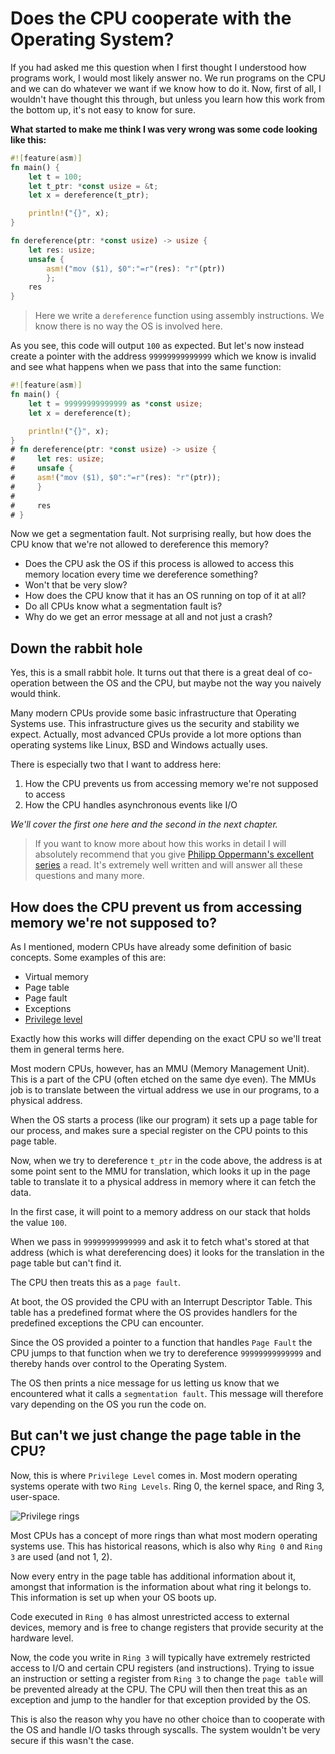 # Does the CPU cooperate with the Operating System?

If you had asked me this question when I first thought I understood how programs work, I would most likely answer no. We run programs on the CPU and we can do whatever we want if we know how to do it. Now, first of all, I wouldn't have thought this through, but unless you learn how this work from the bottom up, it's not easy to know for sure.

**What started to make me think I was very wrong was some code looking like this:**

```rust
#![feature(asm)]
fn main() {
    let t = 100;
    let t_ptr: *const usize = &t;
    let x = dereference(t_ptr);

    println!("{}", x);
}

fn dereference(ptr: *const usize) -> usize {
    let res: usize;
    unsafe {
        asm!("mov ($1), $0":"=r"(res): "r"(ptr))
        };
    res
}
```

> Here we write a `dereference` function using assembly instructions. We know there
is no way the OS is involved here.

As you see, this code will output `100` as expected. But let's now instead create a pointer with the address `99999999999999` which we know is invalid and see what
happens when we pass that into the same function:

```rust
#![feature(asm)]
fn main() {
    let t = 99999999999999 as *const usize;
    let x = dereference(t);

    println!("{}", x);
}
# fn dereference(ptr: *const usize) -> usize {
#     let res: usize;
#     unsafe {
#     asm!("mov ($1), $0":"=r"(res): "r"(ptr));
#     }
#
#     res
# }
```
Now we get a segmentation fault. Not surprising really, but how does the CPU
know that we're not allowed to dereference this memory?

- Does the CPU ask the OS if this process is allowed to access this memory location every time we dereference something?
- Won't that be very slow?
- How does the CPU know that it has an OS running on top of it at all?
- Do all CPUs know what a segmentation fault is?
- Why do we get an error message at all and not just a crash?

## Down the rabbit hole

Yes, this is a small rabbit hole. It turns out that there
is a great deal of co-operation between the OS and the CPU, but maybe not the way you naively would think.

Many modern CPUs provide some basic infrastructure that Operating Systems use. This infrastructure gives us the security and stability we expect. Actually, most advanced CPUs provide a lot more options than operating systems like Linux, BSD and Windows actually uses.

There is especially two that I want to address here:

1. How the CPU prevents us from accessing memory we're not supposed to access
2. How the CPU handles asynchronous events like I/O

_We'll cover the first one here and the second in the next chapter._

> If you want to know more about how this works in detail I will absolutely
> recommend that you give [Philipp Oppermann's excellent series](https://os.phil-opp.com/)
> a read. It's extremely well written and will answer all these questions and many more.


## How does the CPU prevent us from accessing memory we're not supposed to?

As I mentioned, modern CPUs have already some definition of basic concepts. Some examples of this are:

- Virtual memory
- Page table
- Page fault
- Exceptions
- [Privilege level](https://en.wikipedia.org/wiki/Protection_ring)

Exactly how this works will differ depending on the exact CPU so we'll treat them
in general terms here.

Most modern CPUs, however, has an MMU (Memory Management Unit). This is a part of the
CPU (often etched on the same dye even). The MMUs job is to translate between
the virtual address we use in our programs, to a physical address.

When the OS starts a process (like our program) it sets up a page table for our
process, and makes sure a special register on the CPU points to this page table.

Now, when we try to dereference `t_ptr` in the code above, the address is at some point
sent to the MMU for translation, which looks it up in the page table to translate
it to a physical address in memory where it can fetch the data.

In the first case, it will point to a memory address on our stack that holds the value `100`.

When we pass in `99999999999999` and ask it to fetch what's stored at that address
(which is what dereferencing does) it looks for the translation in the page table but can't find it.

The CPU then treats this as a `page fault`.

At boot, the OS provided the CPU with an Interrupt Descriptor Table. This table
has a predefined format where the OS provides handlers for the predefined
exceptions the CPU can encounter.

Since the OS provided a pointer to a function that handles `Page Fault` the CPU
jumps to that function when we try to dereference `99999999999999` and thereby hands over control to the Operating System.

The OS then prints a nice message for us letting us know that we encountered what it calls a `segmentation fault`. This message will therefore vary depending on the OS you run the code on.

## But can't we just change the page table in the CPU?

Now, this is where `Privilege Level` comes in. Most modern operating systems operate with two `Ring Levels`. Ring 0, the kernel space, and Ring 3, user-space.

![Privilege rings](./images/priv_rings.png)

Most CPUs has a concept of more rings than what most modern operating systems use. This has historical reasons, which is also why `Ring 0` and `Ring 3` are used (and not 1, 2).

Now every entry in the page table has additional information about it, amongst that information is the information about what ring it belongs to. This information is set up when your OS boots up.

Code executed in `Ring 0` has almost unrestricted access to external devices, memory and is free to change registers that provide security at the hardware level.

Now, the code you write in `Ring 3` will typically have extremely restricted access to I/O and certain CPU registers (and instructions). Trying to issue an instruction or setting a register from `Ring 3` to change the `page table` will be prevented already at the CPU. The CPU will then then treat this as an exception and jump to the handler for that exception provided by the OS.

This is also the reason why you have no other choice than to cooperate with the OS and handle I/O tasks through syscalls. The system wouldn't be very secure if this wasn't the case.
